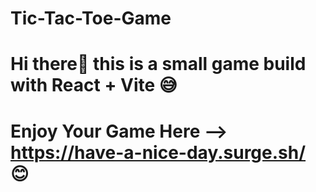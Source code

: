 # Tic-Tac-Toe-Game

# Hi there👋 this is a small game build with React + Vite 😅

# Enjoy Your Game Here --> https://have-a-nice-day.surge.sh/ 😊
